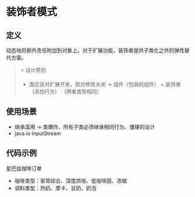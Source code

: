 # 装饰者模式

## 定义
动态地将额外责任附加到对象上。对于扩展功能，装饰者提供子类化之外的弹性替代方案。

> ⭐ 设计原则
> - 类应该对扩展开发，但对修改关闭 -> 组件（包装的组件） + 装饰者（添加行为） （两者类型相同）

## 使用场景
- 继承滥用 -> 类爆炸、所有子类必须继承相同行为、僵硬的设计
- java.io InputStream

## 代码示例
星巴兹咖啡订单
- 咖啡类型：家常综合、深度烘培、低咖啡因、浓缩
- 调料类型：热奶、摩卡、豆奶、奶泡
